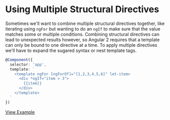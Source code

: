 # Using Multiple Structural Directives

Sometimes we'll want to combine multiple structural directives together, like iterating using `ngFor` but wanting to do an `ngIf` to make sure that the value matches some or multiple conditions. Combining structural directives can lead to unexpected results however, so Angular 2 requires that a template can only be bound to one directive at a time. To apply multiple directives we'll have to expand the sugared syntax or nest template tags.


```typescript
@Component({
  selector: 'app',
  template: `
    <template ngFor [ngForOf]="[1,2,3,4,5,6]" let-item>
      <div *ngIf="item > 3">
        {{item}}
      </div>
    </template>
  `
})
```
[View Example](https://plnkr.co/edit/gmIbP6s7S1pN7vDk9YHG?p=preview)
